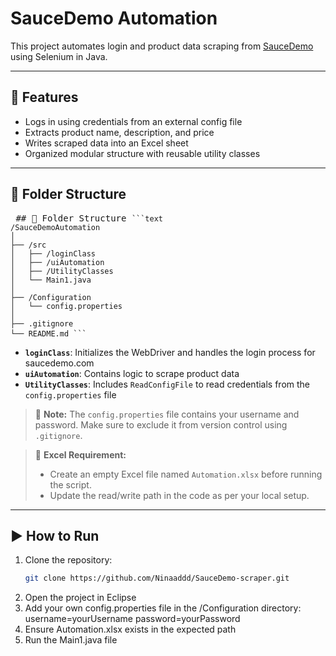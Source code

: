 # SauceDemo Automation

This project automates login and product data scraping from [SauceDemo](https://www.saucedemo.com/) using Selenium in Java.

---

## 🚀 Features

- Logs in using credentials from an external config file
- Extracts product name, description, and price
- Writes scraped data into an Excel sheet
- Organized modular structure with reusable utility classes

---

## 📁 Folder Structure

<pre> ## 📁 Folder Structure <code>```text
/SauceDemoAutomation
│
├── /src
│   ├── /loginClass
│   ├── /uiAutomation
│   ├── /UtilityClasses
│   └── Main1.java
│
├── /Configuration
│   └── config.properties
│
├── .gitignore
└── README.md ```</code> </pre>

- **`loginClass`**: Initializes the WebDriver and handles the login process for saucedemo.com
- **`uiAutomation`**: Contains logic to scrape product data
- **`UtilityClasses`**: Includes `ReadConfigFile` to read credentials from the `config.properties` file

> 🔐 **Note:** The `config.properties` file contains your username and password. Make sure to exclude it from version control using `.gitignore`.

> 📄 **Excel Requirement:**
>
> - Create an empty Excel file named `Automation.xlsx` before running the script.
> - Update the read/write path in the code as per your local setup.

---

## ▶️ How to Run

1. Clone the repository:
   ```bash
   git clone https://github.com/Ninaaddd/SauceDemo-scraper.git
   ```
2. Open the project in Eclipse
3. Add your own config.properties file in the /Configuration directory:
   username=yourUsername
   password=yourPassword
4. Ensure Automation.xlsx exists in the expected path
5. Run the Main1.java file
